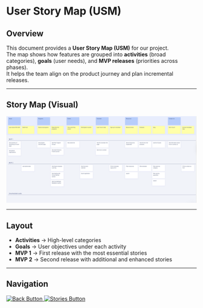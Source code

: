 # User Story Map (USM)

## Overview

This document provides a **User Story Map (USM)** for our project.  
The map shows how features are grouped into **activities** (broad categories), **goals** (user needs), and **MVP releases** (priorities across phases).  
It helps the team align on the product journey and plan incremental releases.

---

## Story Map (Visual)

![User Story Map](storymap.png)

---

## Layout

- **Activities** → High-level categories
- **Goals** → User objectives under each activity
- **MVP 1** → First release with the most essential stories
- **MVP 2** → Second release with additional and enhanced stories

---

## Navigation

<p align="left">
  <a href="../README.md">
    <img src="https://img.shields.io/badge/⬅_Back_to_Main-blue?style=for-the-badge" alt="Back Button"/>
  </a>
  <a href="https://landofooo.storiesonboard.com/storymap/osi-can-story-map1">
    <img src="https://img.shields.io/badge/📋_Go_to_Stories_Board-green?style=for-the-badge" alt="Stories Button"/>
  </a>

</p>

